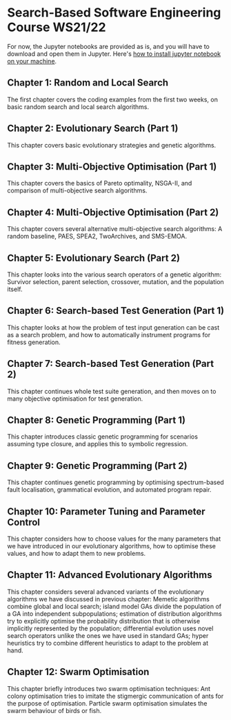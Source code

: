 # Search-Based Software Engineering Course WS21/22

For now, the Jupyter notebooks are provided as is, and you will have to download and open them in Jupyter. Here's [how to install jupyter notebook on your machine](https://www.dataquest.io/blog/jupyter-notebook-tutorial/).


## Chapter 1: Random and Local Search

The first chapter covers the coding examples from the first two weeks, on basic random search and local search algorithms.

## Chapter 2: Evolutionary Search (Part 1)

This chapter covers basic evolutionary strategies and genetic algorithms.

## Chapter 3: Multi-Objective Optimisation (Part 1)

This chapter covers the basics of Pareto optimality, NSGA-II, and comparison
of multi-objective search algorithms.

## Chapter 4: Multi-Objective Optimisation (Part 2)

This chapter covers several alternative multi-objective search algorithms:
A random baseline, PAES, SPEA2, TwoArchives, and SMS-EMOA.

## Chapter 5: Evolutionary Search (Part 2)

This chapter looks into the various search operators of a genetic algorithm:
Survivor selection, parent selection, crossover, mutation, and the
population itself.

## Chapter 6: Search-based Test Generation (Part 1)

This chapter looks at how the problem of test input generation can be cast
as a search problem, and how to automatically instrument programs for
fitness generation. 

## Chapter 7: Search-based Test Generation (Part 2)

This chapter continues whole test suite generation, and then moves on to
many objective optimisation for test generation.

## Chapter 8: Genetic Programming (Part 1)

This chapter introduces classic genetic programming for scenarios assuming
type closure, and applies this to symbolic regression.

## Chapter 9: Genetic Programming (Part 2)

This chapter continues genetic programming by optimising spectrum-based
fault localisation, grammatical evolution, and automated program repair.

## Chapter 10: Parameter Tuning and Parameter Control

This chapter considers how to choose values for the many parameters that we
have introduced in our evolutionary algorithms, how to optimise these
values, and how to adapt them to new problems.

## Chapter 11: Advanced Evolutionary Algorithms

This chapter considers several advanced variants of the evolutionary
algorithms we have discussed in previous chapter: Memetic algorithms combine
global and local search; island model GAs divide the population of a GA into
independent subpopulations; estimation of distribution algorithms try to
explicitly optimise the probability distribution that is otherwise
implicitly represented by the population; differential evolution uses novel
search operators unlike the ones we have used in standard GAs; hyper 
heuristics try to combine different heuristics to adapt to the problem at hand.

## Chapter 12: Swarm Optimisation

This chapter briefly introduces two swarm optimisation techniques: Ant colony optimisation
tries to imitate the stigmergic communication of ants for the purpose of
optimisation. Particle swarm optimisation simulates the swarm behaviour of
birds or fish.
